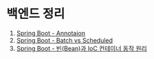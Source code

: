 # 백엔드 정리

1. [Spring Boot - Annotaion](./Spring_Boot_Annotaion.md)
2. [Spring Boot - Batch vs Scheduled](./Spring_Boot_Batch_verse_Scheduled.md)
3. [Spring Boot - 빈(Bean)과 IoC 컨테이너 동작 원리](./Spring_Boot_Bean_And_Ioc_Container.md)